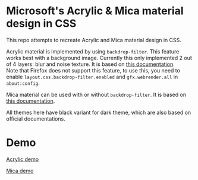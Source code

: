 # Microsoft's Acrylic & Mica material design in CSS
This repo attempts to recreate Acrylic and Mica material design in CSS.

Acrylic material is implemented by using ``backdrop-filter``. This feature works best with a background image. Currently this only implemented 2 out of 4 layers: blur and noise texture. It is based on [this documentation](https://docs.microsoft.com/en-us/windows/apps/design/style/acrylic).  
Note that Firefox does not support this feature, to use this, you need to enable ``layout.css.backdrop-filter.enabled`` and ``gfx.webrender.all`` in ``about:config``.

Mica material can be used with or without ``backdrop-filter``. It is based on [this documentation](https://docs.microsoft.com/en-us/windows/apps/design/style/mica).

All themes here have black variant for dark theme, which are also based on official documentations.

# Demo
[Acrylic demo](https://yell0wsuit.github.io/acrylic-mica-css/acrylic.html)

[Mica demo](https://yell0wsuit.github.io/acrylic-mica-css/mica.html)
